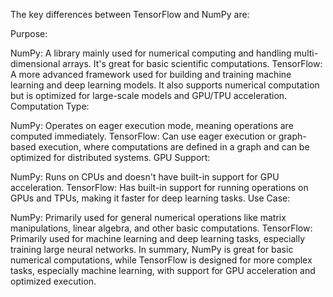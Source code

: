 
The key differences between TensorFlow and NumPy are:

Purpose:

NumPy: A library mainly used for numerical computing and handling multi-dimensional arrays. It's great for basic scientific computations.
TensorFlow: A more advanced framework used for building and training machine learning and deep learning models. It also supports numerical computation but is optimized for large-scale models and GPU/TPU acceleration.
Computation Type:

NumPy: Operates on eager execution mode, meaning operations are computed immediately.
TensorFlow: Can use eager execution or graph-based execution, where computations are defined in a graph and can be optimized for distributed systems.
GPU Support:

NumPy: Runs on CPUs and doesn't have built-in support for GPU acceleration.
TensorFlow: Has built-in support for running operations on GPUs and TPUs, making it faster for deep learning tasks.
Use Case:

NumPy: Primarily used for general numerical operations like matrix manipulations, linear algebra, and other basic computations.
TensorFlow: Primarily used for machine learning and deep learning tasks, especially training large neural networks.
In summary, NumPy is great for basic numerical computations, while TensorFlow is designed for more complex tasks, especially machine learning, 
with support for GPU acceleration and optimized execution.

